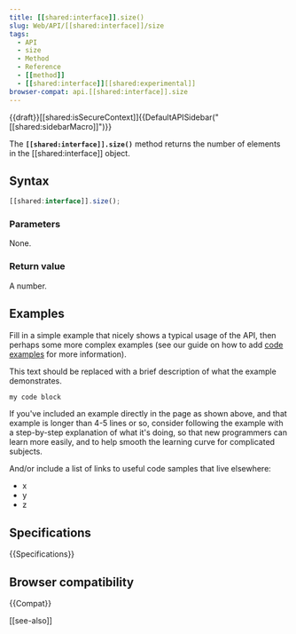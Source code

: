 ```yaml
---
title: [[shared:interface]].size()
slug: Web/API/[[shared:interface]]/size
tags:
  - API
  - size
  - Method
  - Reference
  - [[method]]
  - [[shared:interface]][[shared:experimental]]
browser-compat: api.[[shared:interface]].size
---
```

{{draft}}[[shared:isSecureContext]]{{DefaultAPISidebar("[[shared:sidebarMacro]]")}}

The **`[[shared:interface]].size()`** method returns the number of elements in the [[shared:interface]] object.

## Syntax

```js
[[shared:interface]].size();
```

### Parameters

None.

### Return value

A number.

## Examples

Fill in a simple example that nicely shows a typical usage of the API, then perhaps some more complex examples (see our guide on how to add [code examples](/en-US/docs/MDN/Contribute/Structures/Code_examples) for more information).

This text should be replaced with a brief description of what the example demonstrates.

```js
my code block
```

If you've included an example directly in the page as shown above, and that example is longer than 4-5 lines or so, consider following the example with a step-by-step explanation of what it's doing, so that new programmers can learn more easily, and to help smooth the learning curve for complicated subjects.

And/or include a list of links to useful code samples that live elsewhere:

*   x
*   y
*   z

## Specifications

{{Specifications}}

## Browser compatibility

{{Compat}}

[[see-also]]